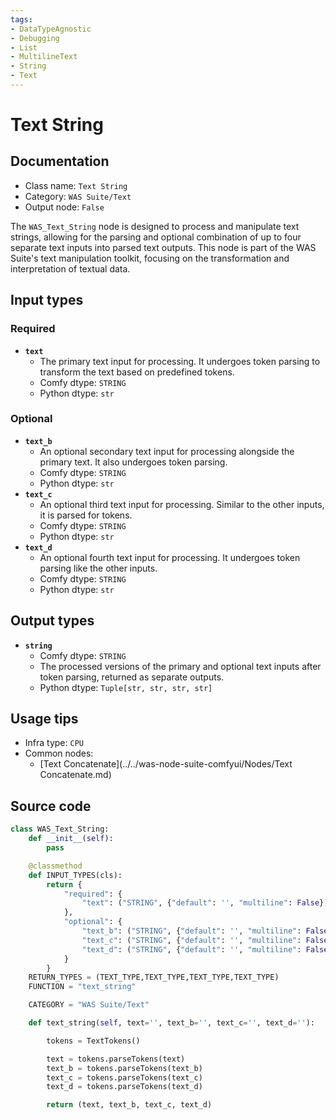 ```yaml
---
tags:
- DataTypeAgnostic
- Debugging
- List
- MultilineText
- String
- Text
---
```


# Text String
## Documentation
- Class name: `Text String`
- Category: `WAS Suite/Text`
- Output node: `False`

The `WAS_Text_String` node is designed to process and manipulate text strings, allowing for the parsing and optional combination of up to four separate text inputs into parsed text outputs. This node is part of the WAS Suite's text manipulation toolkit, focusing on the transformation and interpretation of textual data.
## Input types
### Required
- **`text`**
    - The primary text input for processing. It undergoes token parsing to transform the text based on predefined tokens.
    - Comfy dtype: `STRING`
    - Python dtype: `str`
### Optional
- **`text_b`**
    - An optional secondary text input for processing alongside the primary text. It also undergoes token parsing.
    - Comfy dtype: `STRING`
    - Python dtype: `str`
- **`text_c`**
    - An optional third text input for processing. Similar to the other inputs, it is parsed for tokens.
    - Comfy dtype: `STRING`
    - Python dtype: `str`
- **`text_d`**
    - An optional fourth text input for processing. It undergoes token parsing like the other inputs.
    - Comfy dtype: `STRING`
    - Python dtype: `str`
## Output types
- **`string`**
    - Comfy dtype: `STRING`
    - The processed versions of the primary and optional text inputs after token parsing, returned as separate outputs.
    - Python dtype: `Tuple[str, str, str, str]`
## Usage tips
- Infra type: `CPU`
- Common nodes:
    - [Text Concatenate](../../was-node-suite-comfyui/Nodes/Text Concatenate.md)



## Source code
```python
class WAS_Text_String:
    def __init__(self):
        pass

    @classmethod
    def INPUT_TYPES(cls):
        return {
            "required": {
                "text": ("STRING", {"default": '', "multiline": False}),
            },
            "optional": {
                "text_b": ("STRING", {"default": '', "multiline": False}),
                "text_c": ("STRING", {"default": '', "multiline": False}),
                "text_d": ("STRING", {"default": '', "multiline": False}),
            }
        }
    RETURN_TYPES = (TEXT_TYPE,TEXT_TYPE,TEXT_TYPE,TEXT_TYPE)
    FUNCTION = "text_string"

    CATEGORY = "WAS Suite/Text"

    def text_string(self, text='', text_b='', text_c='', text_d=''):

        tokens = TextTokens()

        text = tokens.parseTokens(text)
        text_b = tokens.parseTokens(text_b)
        text_c = tokens.parseTokens(text_c)
        text_d = tokens.parseTokens(text_d)

        return (text, text_b, text_c, text_d)

```
